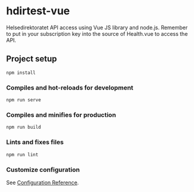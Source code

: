 # hdirtest-vue

Helsedirektoratet API access using Vue JS library and node.js. Remember to put in your subscription key into the source of Health.vue to access the API.

## Project setup
```
npm install
```

### Compiles and hot-reloads for development
```
npm run serve
```

### Compiles and minifies for production
```
npm run build
```

### Lints and fixes files
```
npm run lint
```

### Customize configuration
See [Configuration Reference](https://cli.vuejs.org/config/).
